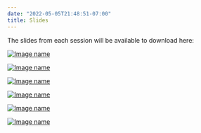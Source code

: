 ```yaml
---
date: "2022-05-05T21:48:51-07:00"
title: Slides
---
```


The slides from each session will be available to download here:

[![Image name](/./slides/js_mon_9.png)](/./slides/js_mon_9_web.pdf)

[![Image name](/./slides/davids.png)](/./slides/Davids_mon_2pm.pdf)

[![Image name](/./slides/lc_tues.png)](/./slides/lc_tues.pdf)

[![Image name](/./slides/bs_tues.png)](/./slides/bs_tues_am.pdf)

[![Image name](/./slides/bs_tues.png)](/./slides/bs_tues_am.pdf)

[![Image name](/./slides/Tues_pm.png)](/./slides/Tues_pm.pdf)